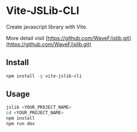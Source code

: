 # Vite-JSLib-CLI

Create javascript library with Vite.

More detail visit [https://github.com/WaveF/jslib.git](https://github.com/WaveF/jslib.git)


## Install

```bash
npm install -g vite-jslib-cli
```

## Usage

```bash
jslib <YOUR_PROJECT_NAME>
cd <YOUR_PROJECT_NAME>
npm install
npm run dev
```